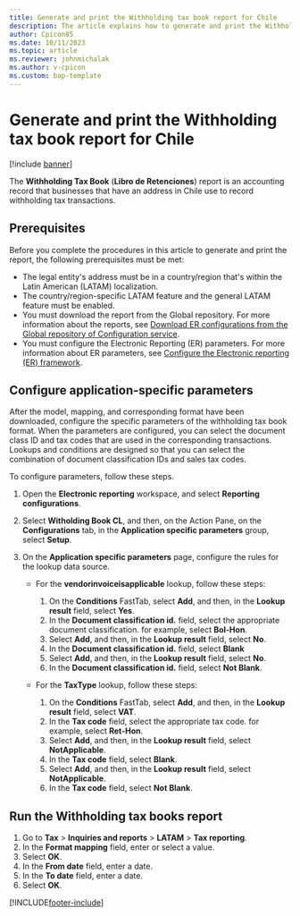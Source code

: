 ```yaml
---
title: Generate and print the Withholding tax book report for Chile
description: The article explains how to generate and print the Withholding tax book report for Chile.
author: Cpicon85 
ms.date: 10/11/2023 
ms.topic: article
ms.reviewer: johnmichalak
ms.author: v-cpicon 
ms.custom: bap-template
---
```


# Generate and print the Withholding tax book report for Chile

[!include [banner](../../includes/banner.md)]

The **Withholding Tax Book** (**Libro de Retenciones**) report is an accounting record that businesses that have an address in Chile use to record withholding tax transactions.

## Prerequisites

Before you complete the procedures in this article to generate and print the report, the following prerequisites must be met:

- The legal entity's address must be in a country/region that's within the Latin American (LATAM) localization.
- The country/region-specific LATAM feature and the general LATAM feature must be enabled.
- You must download the report from the Global repository. For more information about the reports, see [Download ER configurations from the Global repository of Configuration service](../../../fin-ops-core/dev-itpro/analytics/er-download-configurations-global-repo.md).
- You must configure the Electronic Reporting (ER) parameters. For more information about ER parameters, see [Configure the Electronic reporting (ER) framework](../../../fin-ops-core/dev-itpro/analytics/electronic-reporting-er-configure-parameters.md).

## Configure application-specific parameters

After the model, mapping, and corresponding format have been downloaded, configure the specific parameters of the withholding tax book format. When the parameters are configured, you can select the document class ID and tax codes that are used in the corresponding transactions. Lookups and conditions are designed so that you can select the combination of document classification IDs and sales tax codes.

To configure parameters, follow these steps.

1. Open the **Electronic reporting** workspace, and select **Reporting configurations**.
2. Select **Witholding Book CL**, and then, on the Action Pane, on the **Configurations** tab, in the **Application specific parameters** group, select **Setup**.
3. On the **Application specific parameters** page, configure the rules for the lookup data source.

    - For the **vendorinvoiceisapplicable** lookup, follow these steps:

        1. On the **Conditions** FastTab, select **Add**, and then, in the **Lookup result** field, select **Yes**.
        2. In the **Document classification id.** field, select the appropriate document classification. for example, select **Bol-Hon**.
        3. Select **Add**, and then, in the **Lookup result** field, select **No**.
        4. In the **Document classification id.** field, select **Blank**
        5. Select **Add**, and then, in the **Lookup result** field, select **No**.
        6. In the **Document classification id.** field, select **Not Blank**.

    - For the **TaxType** lookup, follow these steps:

        1. On the **Conditions** FastTab, select **Add**, and then, in the **Lookup result** field, select **VAT**.
        2. In the **Tax code** field, select the appropriate tax code. for example, select **Ret-Hon**.
        3. Select **Add**, and then, in the **Lookup result** field, select **NotApplicable**.
        4. In the **Tax code** field, select **Blank**.
        5. Select **Add**, and then, in the **Lookup result** field, select **NotApplicable**.
        6. In the **Tax code** field, select **Not Blank**.

## Run the Withholding tax books report

1. Go to **Tax** \> **Inquiries and reports** \> **LATAM** \> **Tax reporting**.
2. In the **Format mapping** field, enter or select a value.
3. Select **OK**.
4. In the **From date** field, enter a date.
5. In the **To date** field, enter a date.
6. Select **OK**.

[!INCLUDE[footer-include](../../../includes/footer-banner.md)]
